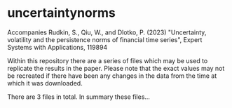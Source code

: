 # uncertaintynorms
Accompanies Rudkin, S., Qiu, W., and Dlotko, P. (2023) "Uncertainty, volatility and the persistence norms of financial time series", Expert Systems with Applications, 119894

Within this repository there are a series of files which may be used to replicate the results in the paper. Please note that the exact values may not be recreated if there have been any changes in the data from the time at which it was downloaded.

There are 3 files in total. In summary these files...
